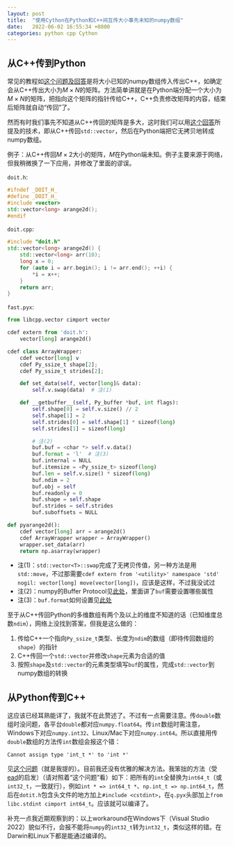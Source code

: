 ```yaml
---
layout: post
title:  "使用Cython在Python和C++间互传大小事先未知的numpy数组"
date:   2022-06-02 16:55:34 +0800
categories: python cpp Cython
---
```


## 从C++传到Python

常见的教程如[这个问题及回答](https://stackoverflow.com/q/17855032/7881370)是将大小已知的numpy数组传入传出C++，如确定会从C++传出大小为$M \times N$的矩阵。方法简单讲就是在Python端分配一个大小为$M \times N$的矩阵，把指向这个矩阵的指针传给C++，C++负责修改矩阵的内容，结束后矩阵就自动“传回”了。

然而有时我们事先不知道从C++传回的矩阵是多大，这时我们可以用[这个回答](https://python.tutorialink.com/passing-c-vector-to-numpy-through-cython-without-copying-and-taking-care-of-memory-management-automatically/)所提及的技术，即从C++传回`std::vector`，然后在Python端把它无拷贝地转成numpy数组。

例子：从C++传回$M \times 2$大小的矩阵，$M$在Python端未知。例子主要来源于网络，但我稍微换了一下应用，并修改了里面的谬误。

`doit.h`:

```cpp
#ifndef _DOIT_H_
#define _DOIT_H_
#include <vector>
std::vector<long> arange2d();
#endif
```

`doit.cpp`:

```cpp
#include "doit.h"
std::vector<long> arange2d() {
	std::vector<long> arr(10);
	long x = 0;
	for (auto i = arr.begin(); i != arr.end(); ++i) {
		*i = x++;
	}
	return arr;
}
```

`fast.pyx`:

```python
from libcpp.vector cimport vector

cdef extern from 'doit.h':
    vector[long] arange2d()

cdef class ArrayWrapper:
    cdef vector[long] v
    cdef Py_ssize_t shape[2];
    cdef Py_ssize_t strides[2];

    def set_data(self, vector[long]& data):
        self.v.swap(data)  # 注(1)

    def __getbuffer__(self, Py_buffer *buf, int flags):
        self.shape[0] = self.v.size() // 2
        self.shape[1] = 2
        self.strides[0] = self.shape[1] * sizeof(long)
        self.strides[1] = sizeof(long)

        # 注(2)
        buf.buf = <char *> self.v.data()
        buf.format = 'l'  # 注(3)
        buf.internal = NULL
        buf.itemsize = <Py_ssize_t> sizeof(long)
        buf.len = self.v.size() * sizeof(long)
        buf.ndim = 2
        buf.obj = self
        buf.readonly = 0
        buf.shape = self.shape
        buf.strides = self.strides
        buf.suboffsets = NULL

def pyarange2d():
    cdef vector[long] arr = arange2d()
    cdef ArrayWrapper wrapper = ArrayWrapper()
    wrapper.set_data(arr)
    return np.asarray(wrapper)
```

- 注(1)：`std::vector<T>::swap`完成了无拷贝传值，另一种方法是用`std::move`，不过那需要`cdef extern from '<utility>' namespace 'std' nogil: vector[long] move(vector[long])`，应该是这样，不过我没试过
- 注(2)：numpy的Buffer Protocol见[此处](https://docs.python.org/3/c-api/buffer.html#buffer-structure)，里面讲了`buf`需要设置哪些属性
- 注(3)：`buf.format`如何设置见[此处](https://docs.python.org/3/library/struct.html#format-characters)

至于从C++传回Python的多维数组有两个及以上的维度不知道的话（已知维度总数`ndim`），网络上没找到答案，但我是这么做的：

1. 传给C++一个指向`Py_ssize_t`类型、长度为`ndim`的数组（即待传回数组的`shape`）的指针
2. C++传回一个`std::vector`并修改`shape`元素为合适的值
3. 按照`shape`及`std::vector`的元素类型填写`buf`的属性，完成`std::vector`到numpy数组的转换

## 从Python传到C++

这应该已经耳熟能详了，我就不在此赘述了。不过有一点需要注意。传`double`数组时没问题，各平台`double`都对应`numpy.float64`。传`int`数组时需注意，Windows下对应`numpy.int32`、Linux/Mac下对应`numpy.int64`。所以直接用传`double`数组的方法传`int`数组会报这个错：

```
Cannot assign type 'int_t *' to 'int *'
```

见[这个问题](https://stackoverflow.com/q/72470641/7881370)（就是我提的）。目前我还没有优雅的解决方法。我笨拙的方法（受[ead](https://stackoverflow.com/users/5769463/ead)的启发）（请对照着“这个问题”看）如下：把所有的`int`全替换为`int64_t`（或`int32_t`，一致就行），例如`int * => int64_t *`、`np.int_t => np.int64_t`，然后在`dotit.h`包含头文件的地方加上`#include <cstdint>`，在`q.pyx`头部加上`from libc.stdint cimport int64_t`。应该就可以编译了。

补充一点我近期观察到的：以上workaround在Windows下（Visual Studio 2022）貌似不行，会报不能将`numpy`的`int32_t`转为`int32_t`，类似这样的错。在Darwin和Linux下都是能通过编译的。
